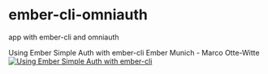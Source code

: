 ember-cli-omniauth
==================

app with ember-cli and omniauth

Using Ember Simple Auth with ember-cli Ember Munich - Marco Otte-Witte
[![Using Ember Simple Auth with ember-cli](http://img.youtube.com/vi/EkedSQH6yBo/0.jpg)](https://www.youtube.com/watch?v=EkedSQH6yBo)
